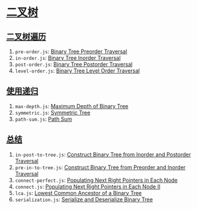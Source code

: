 # [二叉树](https://leetcode.com/explore/learn/card/data-structure-tree/)

## [二叉树遍历](https://leetcode.com/explore/learn/card/data-structure-tree/134/traverse-a-tree/)
1. `pre-order.js`: [Binary Tree Preorder Traversal](https://leetcode.com/explore/learn/card/data-structure-tree/134/traverse-a-tree/928/)
2. `in-order.js`: [Binary Tree Inorder Traversal](https://leetcode.com/explore/learn/card/data-structure-tree/134/traverse-a-tree/929/)
3. `post-order.js`: [Binary Tree Postorder Traversal](https://leetcode.com/explore/learn/card/data-structure-tree/134/traverse-a-tree/930/)
4. `level-order.js`: [Binary Tree Level Order Traversal](https://leetcode.com/explore/learn/card/data-structure-tree/134/traverse-a-tree/931/)
## [使用递归](https://leetcode.com/explore/learn/card/data-structure-tree/17/solve-problems-recursively/)
1. `max-depth.js`: [Maximum Depth of Binary Tree](https://leetcode.com/explore/learn/card/data-structure-tree/17/solve-problems-recursively/535/)
2. `symmetric.js`: [Symmetric Tree](https://leetcode.com/explore/learn/card/data-structure-tree/17/solve-problems-recursively/536/)
3. `path-sum.js`: [Path Sum](https://leetcode.com/explore/learn/card/data-structure-tree/17/solve-problems-recursively/537/)
## [总结](https://leetcode.com/explore/learn/card/data-structure-tree/133/conclusion/)
1. `in-post-to-tree.js`: [Construct Binary Tree from Inorder and Postorder Traversal](https://leetcode.com/explore/learn/card/data-structure-tree/133/conclusion/942/)
2. `pre-in-to-tree.js`: [Construct Binary Tree from Preorder and Inorder Traversal](https://leetcode.com/explore/learn/card/data-structure-tree/133/conclusion/943/)
3. `connect-perfect.js`: [Populating Next Right Pointers in Each Node](https://leetcode.com/explore/learn/card/data-structure-tree/133/conclusion/994/)
3. `connect.js`: [Populating Next Right Pointers in Each Node II](https://leetcode.com/explore/learn/card/data-structure-tree/133/conclusion/1016/)
3. `lca.js`: [Lowest Common Ancestor of a Binary Tree](https://leetcode.com/explore/learn/card/data-structure-tree/133/conclusion/932/)
3. `serialization.js`: [Serialize and Deserialize Binary Tree](https://leetcode.com/explore/learn/card/data-structure-tree/133/conclusion/995/) 
